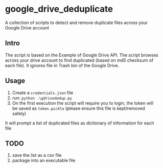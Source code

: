 # google_drive_deduplicate
A collection of scripts to detect and remove duplicate files across your Google Drive account

## Intro
The script is based on the Example of Google Drive API.
The script browses across your drive account to find duplicated (based on md5 checksum of each file).
It ignores file in Trash bin of the Google Drive.

## Usage
1. Create a `credentials.json` file
1. run: `python .\gdrivededup.py`
1. On the first execution the script will require you to login, the token will be saved as `token.pickle` (please ensure this file is kept/removed safely)

It will prompt a list of duplicated files as dictionary of information for each file

## TODO
1. save the list as a csv file
2. package into an executable file